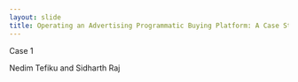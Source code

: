 ```yaml
---
layout: slide
title: Operating an Advertising Programmatic Buying Platform: A Case Study
---
```


Case 1

Nedim Tefiku and Sidharth Raj




